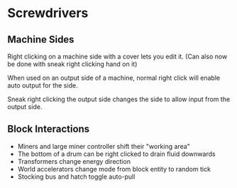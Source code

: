 # Screwdrivers

## Machine Sides
Right clicking on a machine side with a cover lets you edit it. (Can also now be done with sneak right clicking hand on it)

When used on an output side of a machine, normal right click will enable auto output for the side.

Sneak right clicking the output side changes the side to allow input from the output side.

## Block Interactions
- Miners and large miner controller shift their "working area"
- The bottom of a drum can be right clicked to drain fluid downwards
- Transformers change energy direction
- World accelerators change mode from block entity to random tick
- Stocking bus and hatch toggle auto-pull
